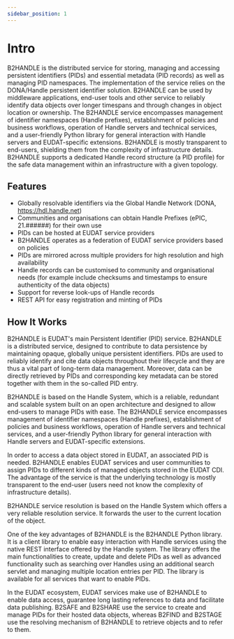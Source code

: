 ```yaml
---
sidebar_position: 1
---
```


# Intro

B2HANDLE is the distributed service for storing, managing and accessing persistent identifiers (PIDs) and essential metadata (PID records) as well as managing PID namespaces. The implementation of the service relies on the DONA/Handle persistent identifier solution. B2HANDLE can be used by middleware applications, end-user tools and other service to reliably identify data objects over longer timespans and through changes in object location or ownership. The B2HANDLE service encompasses management of identifier namespaces (Handle prefixes), establishment of policies and business workflows, operation of Handle servers and technical services, and a user-friendly Python library for general interaction with Handle servers and EUDAT-specific extensions. B2HANDLE is mostly transparent to end-users, shielding them from the complexity of infrastructure details. B2HANDLE supports a dedicated Handle record structure (a PID profile) for the safe data management within an infrastructure with a given topology.


## Features

 - Globally resolvable identifiers via the Global Handle Network (DONA, https://hdl.handle.net)
 - Communities and organisations can obtain Handle Prefixes (ePIC, 21.######) for their own use
 - PIDs can be hosted at EUDAT service providers
 - B2HANDLE operates as a federation of EUDAT service providers based on policies
 - PIDs are mirrored across multiple providers for high resolution and high availability
 - Handle records can be customised to community and organisational needs (for example include checksums and timestamps to ensure authenticity of the data objects)
 - Support for reverse look-ups of Handle records
 - REST API for easy registration and minting of PIDs


## How It Works

B2HANDLE is EUDAT's main Persistent Identifier (PID) service. B2HANDLE is a distributed service, designed to contribute to data persistence by maintaining opaque, globally unique persistent identifiers. PIDs are used to reliably identify and cite data objects throughout their lifecycle and they are thus a vital part of long-term data management. Moreover, data can be directly retrieved by PIDs and corresponding key metadata can be stored together with them in the so-called PID entry.

B2HANDLE is based on the Handle System, which is a reliable, redundant and scalable system built on an open architecture and designed to allow end-users to manage PIDs with ease. The B2HANDLE service encompasses management of identifier namespaces (Handle prefixes), establishment of policies and business workflows, operation of Handle servers and technical services, and a user-friendly Python library for general interaction with Handle servers and EUDAT-specific extensions.

In order to access a data object stored in EUDAT, an associated PID is needed. B2HANDLE enables EUDAT services and user communities to assign PIDs to different kinds of managed objects stored in the EUDAT CDI. The advantage of the service is that the underlying technology is mostly transparent to the end-user (users need not know the complexity of infrastructure details).

B2HANDLE service resolution is based on the Handle System which offers a very reliable resolution service. It forwards the user to the current location of the object. 

Οne of the key advantages of B2HANDLE is the B2HANDLE Python library. It is a client library to enable easy interaction with Handle services using the native REST interface offered by the Handle system. The library offers the main functionalities to create, update and delete PIDs as well as advanced functionality such as searching over Handles using an additional search servlet and managing multiple location entries per PID. The library is available for all services that want to enable PIDs. 

In the EUDAT ecosystem, EUDAT services make use of B2HANDLE to enable data access, guarantee long lasting references to data and facilitate data publishing. B2SAFE and B2SHARE use the service to create and manage PIDs for their hosted data objects, whereas B2FIND and B2STAGE use the resolving mechanism of B2HANDLE to retrieve objects and to refer to them.
